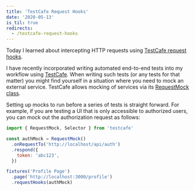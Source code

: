 ```yaml
---
title: 'TestCafe Request Hooks'
date: '2020-05-13'
is_til: true
redirects:
  - /testcafe-request-hooks
---
```


Today I learned about intercepting HTTP requests using [TestCafe request hooks](https://devexpress.github.io/testcafe/documentation/guides/advanced-guides/intercept-http-requests.html).

I have recently incorporated writing automated end-to-end tests into my workflow using [TestCafe](https://devexpress.github.io/testcafe/). When writing such tests (or any tests for that matter) you might find yourself in a situation where you need to mock an external service. TestCafe allows mocking of services via its [RequestMock class](https://devexpress.github.io/testcafe/documentation/reference/test-api/requestmock/).

Setting up mocks to run before a series of tests is straight forward. For example, if you are testing a UI that is only accessible to authorized users, you can mock out the authorization request as follows:

```javascript
import { RequestMock, Selector } from 'testcafe'

const authMock = RequestMock()
  .onRequestTo('http://localhost/api/auth')
  .respond({
    token: 'abc123',
  })

fixtures('Profile Page')
  .page('http://localhost:3000/profile')
  .requestHooks(authMock)
```
